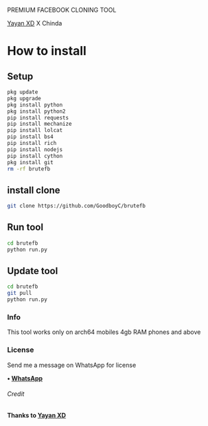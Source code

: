 PREMIUM FACEBOOK CLONING TOOL


[Yayan XD](https://github.com/Yayan-XD) X Chinda

# How to install
## Setup
```bash
pkg update
pkg upgrade
pkg install python
pkg install python2
pip install requests
pip install mechanize
pip install lolcat
pip install bs4
pip install rich
pip install nodejs
pip install cython
pkg install git
rm -rf brutefb
```

## install clone
```bash
git clone https://github.com/GoodboyC/brutefb
```

## Run tool
```bash
cd brutefb
python run.py
```

## Update tool
```bash
cd brutefb
git pull
python run.py
```

### Info
This tool works only on arch64 mobiles
4gb RAM phones and above 

### License
Send me a message on WhatsApp for license

<b>• [WhatsApp](https://api.whatsapp.com/send?phone=+2349067338953&text=I+want+to+buy+license+key)
###### Credit
Thanks to [Yayan XD](https://github.com/Yayan-XD)
